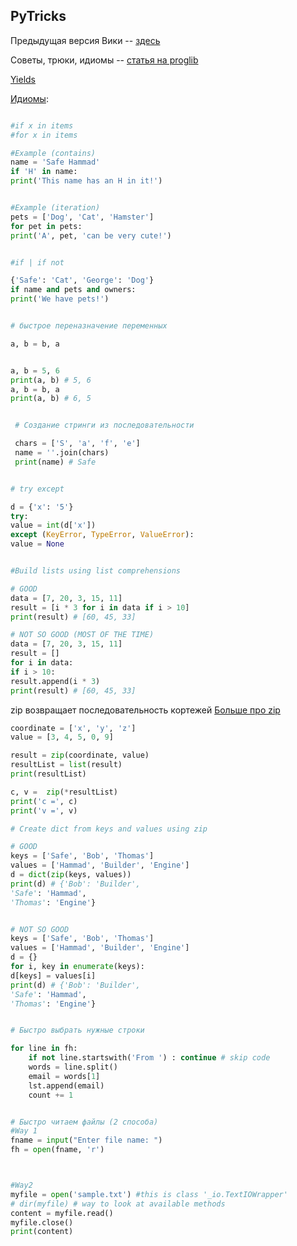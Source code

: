 ## PyTricks

Предыдущая версия Вики -- [здесь](https://github.com/Nejel/coursera-python-specialization-repository/wiki)

Советы, трюки, идиомы -- [статья на proglib](https://proglib.io/p/python-tips-tricks/)

[Yields](https://habr.com/post/132554/)

[Идиомы](http://safehammad.com/downloads/python-idioms-2014-01-16.pdf):

```python

#if x in items
#for x in items

#Example (contains)
name = 'Safe Hammad'
if 'H' in name:
print('This name has an H in it!')


#Example (iteration)
pets = ['Dog', 'Cat', 'Hamster']
for pet in pets:
print('A', pet, 'can be very cute!')

```


```python

#if | if not

{'Safe': 'Cat', 'George': 'Dog'}
if name and pets and owners:
print('We have pets!')

```


```python

# быстрое переназначение переменных

a, b = b, a


a, b = 5, 6
print(a, b) # 5, 6
a, b = b, a
print(a, b) # 6, 5

```


```python

 # Создание стринги из последовательности

 chars = ['S', 'a', 'f', 'e']
 name = ''.join(chars)
 print(name) # Safe

```


```python

# try except

d = {'x': '5'}
try:
value = int(d['x'])
except (KeyError, TypeError, ValueError):
value = None

```


```python

#Build lists using list comprehensions

# GOOD
data = [7, 20, 3, 15, 11]
result = [i * 3 for i in data if i > 10]
print(result) # [60, 45, 33]

# NOT SO GOOD (MOST OF THE TIME)
data = [7, 20, 3, 15, 11]
result = []
for i in data:
if i > 10:
result.append(i * 3)
print(result) # [60, 45, 33]

```

zip возвращает последовательность кортежей 
[Больше про zip](https://www.programiz.com/python-programming/methods/built-in/zip)

```python
coordinate = ['x', 'y', 'z']
value = [3, 4, 5, 0, 9]

result = zip(coordinate, value)
resultList = list(result)
print(resultList)

c, v =  zip(*resultList)
print('c =', c)
print('v =', v)
```

```python
# Create dict from keys and values using zip

# GOOD
keys = ['Safe', 'Bob', 'Thomas']
values = ['Hammad', 'Builder', 'Engine']
d = dict(zip(keys, values))
print(d) # {'Bob': 'Builder',
'Safe': 'Hammad',
'Thomas': 'Engine'}


# NOT SO GOOD
keys = ['Safe', 'Bob', 'Thomas']
values = ['Hammad', 'Builder', 'Engine']
d = {}
for i, key in enumerate(keys):
d[keys] = values[i]
print(d) # {'Bob': 'Builder',
'Safe': 'Hammad',
'Thomas': 'Engine'}

```

```python

# Быстро выбрать нужные строки

for line in fh:
    if not line.startswith('From ') : continue # skip code
    words = line.split()
    email = words[1]
    lst.append(email)
    count += 1

```


```python

# Быстро читаем файлы (2 способа)
#Way 1
fname = input("Enter file name: ")
fh = open(fname, 'r')



#Way2
myfile = open('sample.txt') #this is class '_io.TextIOWrapper'
# dir(myfile) # way to look at available methods
content = myfile.read()
myfile.close()
print(content)


```
